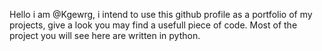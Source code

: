 Hello i am @Kgewrg, 
i intend to use this github profile as a portfolio of my projects, give a look you may find a usefull piece of code.
Most of the project you will see here are written in python.
